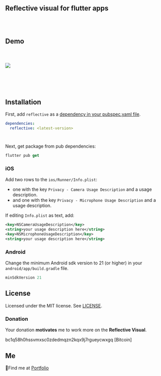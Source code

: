 <!--
This README describes the package. If you publish this package to pub.dev,
this README's contents appear on the landing page for your package.

For information about how to write a good package README, see the guide for
[writing package pages](https://dart.dev/guides/libraries/writing-package-pages).

For general information about developing packages, see the Dart guide for
[creating packages](https://dart.dev/guides/libraries/create-library-packages)
and the Flutter guide for
[developing packages and plugins](https://flutter.dev/developing-packages).
-->

## Reflective visual for flutter apps

<div style="height:32px;"></div>

## Demo

<div style="height:24px;"></div>

![](demo.gif)

<div style="height:12px;"></div>


<div style="height:40px;"></div>

## Installation

First, add `reflective` as a [dependency in your pubspec.yaml file](https://flutter.dev/using-packages/).

```yml
dependencies:
  reflective: <latest-version>
```
<div style="height:12px;"></div>

Next, get package from pub dependencies:
```dart
flutter pub get
```

### iOS

Add two rows to the `ios/Runner/Info.plist`:

* one with the key `Privacy - Camera Usage Description` and a usage description.
* and one with the key `Privacy - Microphone Usage Description` and a usage description.

If editing `Info.plist` as text, add:

```xml
<key>NSCameraUsageDescription</key>
<string>your usage description here</string>
<key>NSMicrophoneUsageDescription</key>
<string>your usage description here</string>
```

### Android

Change the minimum Android sdk version to 21 (or higher) in your `android/app/build.gradle` file.

```groovy
minSdkVersion 21
```



## License

Licensed under the MIT license. See [LICENSE](https://github.com/mehranshoqi/voice_message_player/blob/master/LICENSE "LICENSE").

<!-- ## Donation

[![Donate with Ripple](https://en.cryptobadges.io/badge/big/r3EazHwqTd7ifeCJj5gm3xdRna71vwmhwp)](https://en.cryptobadges.io/donate/r3EazHwqTd7ifeCJj5gm3xdRna71vwmhwp) -->

### Donation
Your donation **motivates** me to work more on the **Reflective Visual**.

bc1q58h0hssvmxsc0zdedmqzn2kqx9j7rgueycwxgq [Bitcoin]


## Me

:pushpin:Find me at [Portfolio](https://portfolio-3dl.pages.dev/)




